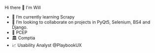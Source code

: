 Hi there 👋 I'm Will

- 🎨 I’m currently learning Scrapy
- 👯 I’m looking to collaborate on projects in PyQt5, Selenium, BS4 and Django.
- 🥂 PCEP 
- 🏛 Comptia
- 📈 Usability Analyst @PlaybookUX
